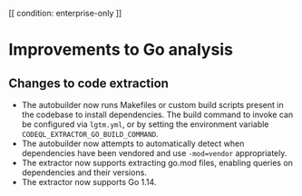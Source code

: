 [[ condition: enterprise-only ]]

# Improvements to Go analysis

## Changes to code extraction

* The autobuilder now runs Makefiles or custom build scripts present in the codebase to install dependencies. The build command
  to invoke can be configured via `lgtm.yml`, or by setting the environment variable `CODEQL_EXTRACTOR_GO_BUILD_COMMAND`.
* The autobuilder now attempts to automatically detect when dependencies have been vendored and use `-mod=vendor` appropriately.
* The extractor now supports extracting go.mod files, enabling queries on dependencies and their versions.
* The extractor now supports Go 1.14.
